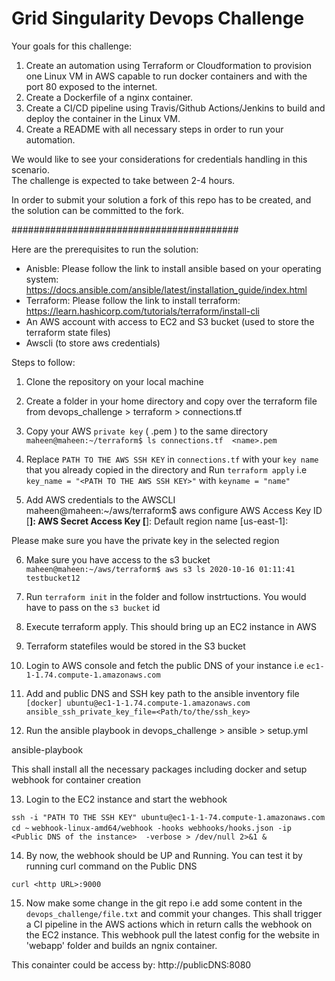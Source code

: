 # Grid Singularity Devops Challenge  

Your goals for this challenge:

1. Create an automation using Terraform or Cloudformation to provision one Linux VM in AWS capable to run docker containers and with the port 80 exposed to the internet.
2. Create a Dockerfile of a nginx container.
3. Create a CI/CD pipeline using Travis/Github Actions/Jenkins to build and deploy the container in the Linux VM.
4. Create a README with all necessary steps in order to run your automation.

We would like to see your considerations for credentials handling in this scenario.  
The challenge is expected to take between 2-4 hours.  

In order to submit your solution a fork of this repo has to be created, and the solution can be committed to the fork.


#########################################

Here are the prerequisites to run the solution:

* Anisble: Please follow the link to install ansible based on
your operating system: 
https://docs.ansible.com/ansible/latest/installation_guide/index.html
* Terraform: Please follow the link to install terraform:
https://learn.hashicorp.com/tutorials/terraform/install-cli
* An AWS account with access to EC2 and S3 bucket (used to store the 
terraform state files)
* Awscli (to store aws credentials)

Steps to follow:

1. Clone the repository on your local machine

2. Create a folder in your home directory and copy over the terraform
file from devops_challenge > terraform > connections.tf

3. Copy your AWS `private key` ( .pem ) to the same directory
`maheen@maheen:~/terraform$ ls
connections.tf  <name>.pem`

4. Replace `PATH TO THE AWS SSH KEY` in `connections.tf` with your `key name`
that you already copied in the directory and Run `terraform apply`
 i.e `key_name = "<PATH TO THE AWS SSH KEY>"` with `keyname = "name"`

5. Add AWS credentials to the AWSCLI
maheen@maheen:~/aws/terraform$ aws configure
AWS Access Key ID [****************]: 
AWS Secret Access Key [****************]: 
Default region name [us-east-1]: 

Please make sure you have the private key
in the selected region


6. Make sure you have access to the s3 bucket
`maheen@maheen:~/aws/terraform$ aws s3 ls
2020-10-16 01:11:41 testbucket12`

7. Run `terraform init` in the folder and follow instrtuctions.
You would have to pass on the `s3 bucket` id

8. Execute terraform apply. This should bring up an EC2 instance 
in AWS

9. Terraform statefiles would be stored in the S3 bucket

10. Login to AWS console and fetch the public DNS of your instance
i.e `ec1-1-1.74.compute-1.amazonaws.com`

11. Add and public DNS and SSH key path to the ansible inventory file
`
[docker]
ubuntu@ec1-1-1.74.compute-1.amazonaws.com ansible_ssh_private_key_file=<Path/to/the/ssh_key>
`

12. Run the ansible playbook in devops_challenge > ansible > setup.yml 

ansible-playbook <Path to the setup.yml file in ansible folder>

This shall install all the necessary packages including docker and setup 
webhook for container creation

13. Login to the EC2 instance and start the webhook

`ssh -i "PATH TO THE SSH KEY" ubuntu@ec1-1-1-74.compute-1.amazonaws.com`
`cd ~`
`webhook-linux-amd64/webhook -hooks webhooks/hooks.json -ip <Public DNS of the instance> 
-verbose > /dev/null 2>&1 &`

14. By now, the webhook should be UP and Running. You can test it by running
curl command on the Public DNS

`curl <http URL>:9000`

15. Now make some change in the git repo i.e add some content in the `devops_challenge/file.txt`
and commit your changes. This shall trigger a CI pipeline in the AWS actions which in return
calls the webhook on the EC2 instance. 
This webhook pull the latest config for the website in 'webapp' folder and builds an ngnix container.

This conainter could be access by:
http://publicDNS:8080
